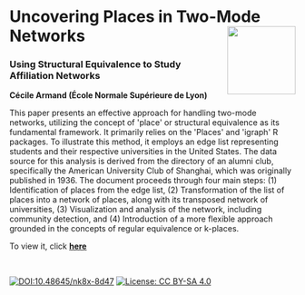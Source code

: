 # Uncovering Places in Two-Mode Networks  [<img src="https://rzine.fr/assets/img/rzine.png"  align="right" width="120"/>](http://rzine.fr/)
### Using Structural Equivalence to Study Affiliation Networks
**Cécile Armand (École Normale Supérieure de Lyon)**
<br/>  

This paper presents an effective approach for handling two-mode networks, utilizing the concept of 'place' or structural equivalence as its fundamental framework. 
It primarily relies on the 'Places' and 'igraph' R packages. To illustrate this method, it employs an edge list representing students and their respective universities in the United States. The data source for this analysis is derived from the directory of an alumni club, specifically the American University Club of Shanghai, which was originally published in 1936. The document proceeds through four main steps: (1) Identification of places from the edge list, (2) Transformation of the list of places into a network of places, along with its transposed network of universities, (3) Visualization and analysis of the network, including community detection, and (4) Introduction of a more flexible approach grounded in the concepts of regular equivalence or k-places.


To view it, click [**here**](https://rzine-reviews.github.io/place-rzine/)

<br/>  

[![DOI:10.48645/nk8x-8d47](https://zenodo.org/badge/DOI/10.48645/nk8x-8d47.svg)](https://doi.org/10.48645/nk8x-8d47)
[![License: CC BY-SA 4.0](https://img.shields.io/badge/License-CC%20BY--SA%204.0-lightgrey.svg)](http://creativecommons.org/licenses/by-sa/4.0/)
